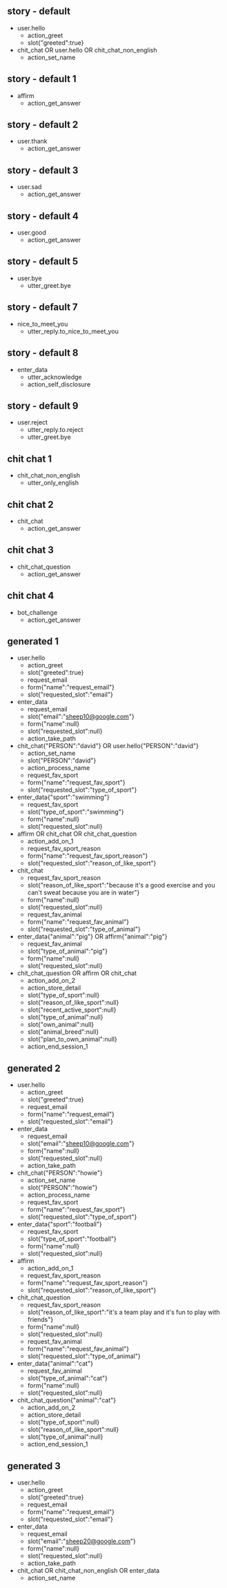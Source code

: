 ## story - default
* user.hello
  - action_greet
  - slot{"greeted":true}
* chit_chat OR user.hello OR chit_chat_non_english
  - action_set_name



## story - default 1
* affirm
  - action_get_answer

## story - default 2
* user.thank
  - action_get_answer

## story - default 3
* user.sad
  - action_get_answer

## story - default 4
* user.good
  - action_get_answer

## story - default 5
* user.bye  
  - utter_greet.bye

## story - default 7
* nice_to_meet_you
  - utter_reply.to_nice_to_meet_you

## story - default 8
* enter_data
  - utter_acknowledge
  - action_self_disclosure

## story - default 9
* user.reject
  - utter_reply.to.reject
  - utter_greet.bye



## chit chat 1
* chit_chat_non_english
  - utter_only_english
    
## chit chat 2
* chit_chat
  - action_get_answer

## chit chat 3
* chit_chat_question
  - action_get_answer

## chit chat 4
* bot_challenge
  - action_get_answer







## generated 1
* user.hello
    - action_greet
    - slot{"greeted":true}
    - request_email
    - form{"name":"request_email"}
    - slot{"requested_slot":"email"}
* enter_data
    - request_email
    - slot{"email":"sheep10@google.com"}
    - form{"name":null}
    - slot{"requested_slot":null}
    - action_take_path
* chit_chat{"PERSON":"david"} OR user.hello{"PERSON":"david"}
    - action_set_name
    - slot{"PERSON":"david"}
    - action_process_name
    - request_fav_sport
    - form{"name":"request_fav_sport"}
    - slot{"requested_slot":"type_of_sport"}
* enter_data{"sport":"swimming"}
    - request_fav_sport
    - slot{"type_of_sport":"swimming"}
    - form{"name":null}
    - slot{"requested_slot":null}
* affirm OR chit_chat OR chit_chat_question
    - action_add_on_1
    - request_fav_sport_reason
    - form{"name":"request_fav_sport_reason"}
    - slot{"requested_slot":"reason_of_like_sport"}
* chit_chat
    - request_fav_sport_reason
    - slot{"reason_of_like_sport":"because it's a good exercise and you can't sweat because you are in water"}
    - form{"name":null}
    - slot{"requested_slot":null}
    - request_fav_animal
    - form{"name":"request_fav_animal"}
    - slot{"requested_slot":"type_of_animal"}
* enter_data{"animal":"pig"} OR affirm{"animal":"pig"}
    - request_fav_animal
    - slot{"type_of_animal":"pig"}
    - form{"name":null}
    - slot{"requested_slot":null}
* chit_chat_question OR affirm OR chit_chat
    - action_add_on_2
    - action_store_detail
    - slot{"type_of_sport":null}
    - slot{"reason_of_like_sport":null}
    - slot{"recent_active_sport":null}
    - slot{"type_of_animal":null}
    - slot{"own_animal":null}
    - slot{"animal_breed":null}
    - slot{"plan_to_own_animal":null}
    - action_end_session_1


## generated 2
* user.hello
    - action_greet
    - slot{"greeted":true}
    - request_email
    - form{"name":"request_email"}
    - slot{"requested_slot":"email"}
* enter_data
    - request_email
    - slot{"email":"sheep10@google.com"}
    - form{"name":null}
    - slot{"requested_slot":null}
    - action_take_path
* chit_chat{"PERSON":"howie"}
    - action_set_name
    - slot{"PERSON":"howie"}
    - action_process_name
    - request_fav_sport
    - form{"name":"request_fav_sport"}
    - slot{"requested_slot":"type_of_sport"}
* enter_data{"sport":"football"}
    - request_fav_sport
    - slot{"type_of_sport":"football"}
    - form{"name":null}
    - slot{"requested_slot":null}
* affirm
    - action_add_on_1
    - request_fav_sport_reason
    - form{"name":"request_fav_sport_reason"}
    - slot{"requested_slot":"reason_of_like_sport"}
* chit_chat_question
    - request_fav_sport_reason
    - slot{"reason_of_like_sport":"it's a team play and it's fun to play with friends"}
    - form{"name":null}
    - slot{"requested_slot":null}
    - request_fav_animal
    - form{"name":"request_fav_animal"}
    - slot{"requested_slot":"type_of_animal"}
* enter_data{"animal":"cat"}
    - request_fav_animal
    - slot{"type_of_animal":"cat"}
    - form{"name":null}
    - slot{"requested_slot":null}
* chit_chat_question{"animal":"cat"}
    - action_add_on_2
    - action_store_detail
    - slot{"type_of_sport":null}
    - slot{"reason_of_like_sport":null}
    - slot{"type_of_animal":null}
    - action_end_session_1


## generated 3
* user.hello
    - action_greet
    - slot{"greeted":true}
    - request_email
    - form{"name":"request_email"}
    - slot{"requested_slot":"email"}
* enter_data 
    - request_email
    - slot{"email":"sheep20@google.com"}
    - form{"name":null}
    - slot{"requested_slot":null}
    - action_take_path
* chit_chat OR chit_chat_non_english OR enter_data
    - action_set_name
